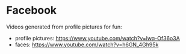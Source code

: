 # Facebook

Videos generated from profile pictures for fun:

- profile pictures: <https://www.youtube.com/watch?v=lwq-Of36o3A>
- faces: <https://www.youtube.com/watch?v=h6GN_4Gh95k>
